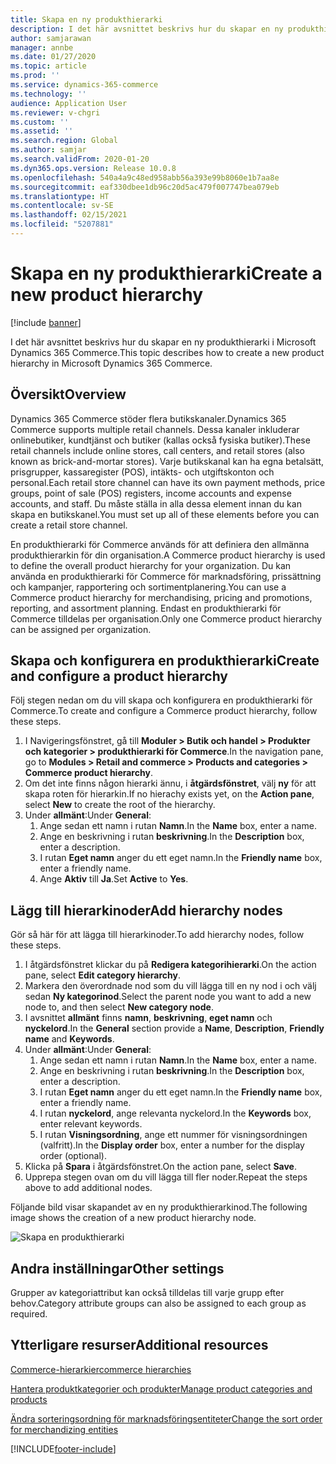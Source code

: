 ```yaml
---
title: Skapa en ny produkthierarki
description: I det här avsnittet beskrivs hur du skapar en ny produkthierarki i Microsoft Dynamics 365 Commerce.
author: samjarawan
manager: annbe
ms.date: 01/27/2020
ms.topic: article
ms.prod: ''
ms.service: dynamics-365-commerce
ms.technology: ''
audience: Application User
ms.reviewer: v-chgri
ms.custom: ''
ms.assetid: ''
ms.search.region: Global
ms.author: samjar
ms.search.validFrom: 2020-01-20
ms.dyn365.ops.version: Release 10.0.8
ms.openlocfilehash: 540a4a9c48ed958abb56a393e99b8060e1b7aa8e
ms.sourcegitcommit: eaf330dbee1db96c20d5ac479f007747bea079eb
ms.translationtype: HT
ms.contentlocale: sv-SE
ms.lasthandoff: 02/15/2021
ms.locfileid: "5207881"
---
```

# <a name="create-a-new-product-hierarchy"></a><span data-ttu-id="bfff5-103">Skapa en ny produkthierarki</span><span class="sxs-lookup"><span data-stu-id="bfff5-103">Create a new product hierarchy</span></span>


[!include [banner](includes/banner.md)]

<span data-ttu-id="bfff5-104">I det här avsnittet beskrivs hur du skapar en ny produkthierarki i Microsoft Dynamics 365 Commerce.</span><span class="sxs-lookup"><span data-stu-id="bfff5-104">This topic describes how to create a new product hierarchy in Microsoft Dynamics 365 Commerce.</span></span>

## <a name="overview"></a><span data-ttu-id="bfff5-105">Översikt</span><span class="sxs-lookup"><span data-stu-id="bfff5-105">Overview</span></span>

<span data-ttu-id="bfff5-106">Dynamics 365 Commerce stöder flera butikskanaler.</span><span class="sxs-lookup"><span data-stu-id="bfff5-106">Dynamics 365 Commerce supports multiple retail channels.</span></span> <span data-ttu-id="bfff5-107">Dessa kanaler inkluderar onlinebutiker, kundtjänst och butiker (kallas också fysiska butiker).</span><span class="sxs-lookup"><span data-stu-id="bfff5-107">These retail channels include online stores, call centers, and retail stores (also known as brick-and-mortar stores).</span></span> <span data-ttu-id="bfff5-108">Varje butikskanal kan ha egna betalsätt, prisgrupper, kassaregister (POS), intäkts- och utgiftskonton och personal.</span><span class="sxs-lookup"><span data-stu-id="bfff5-108">Each retail store channel can have its own payment methods, price groups, point of sale (POS) registers, income accounts and expense accounts, and staff.</span></span> <span data-ttu-id="bfff5-109">Du måste ställa in alla dessa element innan du kan skapa en butikskanel.</span><span class="sxs-lookup"><span data-stu-id="bfff5-109">You must set up all of these elements before you can create a retail store channel.</span></span> 

<span data-ttu-id="bfff5-110">En produkthierarki för Commerce används för att definiera den allmänna produkthierarkin för din organisation.</span><span class="sxs-lookup"><span data-stu-id="bfff5-110">A Commerce product hierarchy is used to define the overall product hierarchy for your organization.</span></span> <span data-ttu-id="bfff5-111">Du kan använda en produkthierarki för Commerce för marknadsföring, prissättning och kampanjer, rapportering och sortimentplanering.</span><span class="sxs-lookup"><span data-stu-id="bfff5-111">You can use a Commerce product hierarchy for merchandising, pricing and promotions, reporting, and assortment planning.</span></span> <span data-ttu-id="bfff5-112">Endast en produkthierarki för Commerce tilldelas per organisation.</span><span class="sxs-lookup"><span data-stu-id="bfff5-112">Only one Commerce product hierarchy can be assigned per organization.</span></span>

## <a name="create-and-configure-a-product-hierarchy"></a><span data-ttu-id="bfff5-113">Skapa och konfigurera en produkthierarki</span><span class="sxs-lookup"><span data-stu-id="bfff5-113">Create and configure a product hierarchy</span></span>

<span data-ttu-id="bfff5-114">Följ stegen nedan om du vill skapa och konfigurera en produkthierarki för Commerce.</span><span class="sxs-lookup"><span data-stu-id="bfff5-114">To create and configure a Commerce product hierarchy, follow these steps.</span></span>

1. <span data-ttu-id="bfff5-115">I Navigeringsfönstret, gå till **Moduler \> Butik och handel \> Produkter och kategorier \> produkthierarki för Commerce**.</span><span class="sxs-lookup"><span data-stu-id="bfff5-115">In the navigation pane, go to **Modules \> Retail and commerce \> Products and categories \> Commerce product hierarchy**.</span></span>
1. <span data-ttu-id="bfff5-116">Om det inte finns någon hierarki ännu, i **åtgärdsfönstret**, välj **ny** för att skapa roten för hierarkin.</span><span class="sxs-lookup"><span data-stu-id="bfff5-116">If no hierachy exists yet, on the **Action pane**, select **New** to create the root of the hierarchy.</span></span>
1. <span data-ttu-id="bfff5-117">Under **allmänt**:</span><span class="sxs-lookup"><span data-stu-id="bfff5-117">Under **General**:</span></span>
    1. <span data-ttu-id="bfff5-118">Ange sedan ett namn i rutan **Namn**.</span><span class="sxs-lookup"><span data-stu-id="bfff5-118">In the **Name** box, enter a name.</span></span>
    1. <span data-ttu-id="bfff5-119">Ange en beskrivning i rutan **beskrivning**.</span><span class="sxs-lookup"><span data-stu-id="bfff5-119">In the **Description** box, enter a description.</span></span>
    1. <span data-ttu-id="bfff5-120">I rutan **Eget namn** anger du ett eget namn.</span><span class="sxs-lookup"><span data-stu-id="bfff5-120">In the **Friendly name** box, enter a friendly name.</span></span>
    1. <span data-ttu-id="bfff5-121">Ange **Aktiv** till **Ja**.</span><span class="sxs-lookup"><span data-stu-id="bfff5-121">Set **Active** to **Yes**.</span></span>

## <a name="add-hierarchy-nodes"></a><span data-ttu-id="bfff5-122">Lägg till hierarkinoder</span><span class="sxs-lookup"><span data-stu-id="bfff5-122">Add hierarchy nodes</span></span>

<span data-ttu-id="bfff5-123">Gör så här för att lägga till hierarkinoder.</span><span class="sxs-lookup"><span data-stu-id="bfff5-123">To add hierarchy nodes, follow these steps.</span></span>

1. <span data-ttu-id="bfff5-124">I åtgärdsfönstret klickar du på **Redigera kategorihierarki**.</span><span class="sxs-lookup"><span data-stu-id="bfff5-124">On the action pane, select **Edit category hierarchy**.</span></span>
1. <span data-ttu-id="bfff5-125">Markera den överordnade nod som du vill lägga till en ny nod i och välj sedan **Ny kategorinod**.</span><span class="sxs-lookup"><span data-stu-id="bfff5-125">Select the parent node you want to add a new node to, and then select **New category node**.</span></span>
1. <span data-ttu-id="bfff5-126">I avsnittet **allmänt** finns **namn**, **beskrivning**, **eget namn** och **nyckelord**.</span><span class="sxs-lookup"><span data-stu-id="bfff5-126">In the **General** section provide a **Name**, **Description**, **Friendly name** and **Keywords**.</span></span>
1. <span data-ttu-id="bfff5-127">Under **allmänt**:</span><span class="sxs-lookup"><span data-stu-id="bfff5-127">Under **General**:</span></span>
    1. <span data-ttu-id="bfff5-128">Ange sedan ett namn i rutan **Namn**.</span><span class="sxs-lookup"><span data-stu-id="bfff5-128">In the **Name** box, enter a name.</span></span>
    1. <span data-ttu-id="bfff5-129">Ange en beskrivning i rutan **beskrivning**.</span><span class="sxs-lookup"><span data-stu-id="bfff5-129">In the **Description** box, enter a description.</span></span>
    1. <span data-ttu-id="bfff5-130">I rutan **Eget namn** anger du ett eget namn.</span><span class="sxs-lookup"><span data-stu-id="bfff5-130">In the **Friendly name** box, enter a friendly name.</span></span>
    1. <span data-ttu-id="bfff5-131">I rutan **nyckelord**, ange relevanta nyckelord.</span><span class="sxs-lookup"><span data-stu-id="bfff5-131">In the **Keywords** box, enter relevant keywords.</span></span>
    1. <span data-ttu-id="bfff5-132">I rutan **Visningsordning**, ange ett nummer för visningsordningen (valfritt).</span><span class="sxs-lookup"><span data-stu-id="bfff5-132">In the **Display order** box, enter a number for the display order (optional).</span></span>
1. <span data-ttu-id="bfff5-133">Klicka på **Spara** i åtgärdsfönstret.</span><span class="sxs-lookup"><span data-stu-id="bfff5-133">On the action pane, select **Save**.</span></span>
1. <span data-ttu-id="bfff5-134">Upprepa stegen ovan om du vill lägga till fler noder.</span><span class="sxs-lookup"><span data-stu-id="bfff5-134">Repeat the steps above to add additional nodes.</span></span>

<span data-ttu-id="bfff5-135">Följande bild visar skapandet av en ny produkthierarkinod.</span><span class="sxs-lookup"><span data-stu-id="bfff5-135">The following image shows the creation of a new product hierarchy node.</span></span>

![Skapa en produkthierarki](media/create-product-hierarchy.png)

## <a name="other-settings"></a><span data-ttu-id="bfff5-137">Andra inställningar</span><span class="sxs-lookup"><span data-stu-id="bfff5-137">Other settings</span></span>

<span data-ttu-id="bfff5-138">Grupper av kategoriattribut kan också tilldelas till varje grupp efter behov.</span><span class="sxs-lookup"><span data-stu-id="bfff5-138">Category attribute groups can also be assigned to each group as required.</span></span>  

## <a name="additional-resources"></a><span data-ttu-id="bfff5-139">Ytterligare resurser</span><span class="sxs-lookup"><span data-stu-id="bfff5-139">Additional resources</span></span>

[<span data-ttu-id="bfff5-140">Commerce-hierarkier</span><span class="sxs-lookup"><span data-stu-id="bfff5-140">commerce hierarchies</span></span>](retail-hierarchies.md)

[<span data-ttu-id="bfff5-141">Hantera produktkategorier och produkter</span><span class="sxs-lookup"><span data-stu-id="bfff5-141">Manage product categories and products </span></span>](category-management-product-creation.md)

[<span data-ttu-id="bfff5-142">Ändra sorteringsordning för marknadsföringsentiteter</span><span class="sxs-lookup"><span data-stu-id="bfff5-142">Change the sort order for merchandizing entities</span></span>](custom-order-categories-nav-retail-prod-hierarchy.md)


[!INCLUDE[footer-include](../includes/footer-banner.md)]